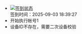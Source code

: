 - [![签到状态](https://github.com/womade/Cloud189-Actions/actions/workflows/main.yml/badge.svg?branch=main)](https://github.com/womade/Cloud189-Actions/actions/workflows/main.yml) <br> 签到时间：2025-09-03 18:39:27
- 开始执行帐号1
- 设备ID不存在，需要二次设备校验

